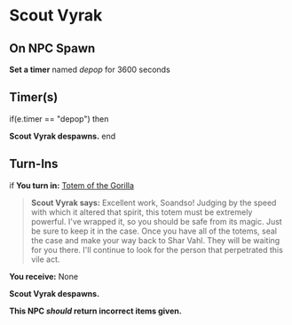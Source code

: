 # Scout Vyrak
## On NPC Spawn

**Set a timer** named *depop* for 3600 seconds
## Timer(s)

if(e.timer == "depop") then


**Scout Vyrak despawns.**
end

## Turn-Ins





if **You turn in:** [Totem of the Gorilla](/item/9038)


>**Scout Vyrak says:** Excellent work, Soandso! Judging by the speed with which it altered that spirit, this totem must be extremely powerful. I've wrapped it, so you should be safe from its magic. Just be sure to keep it in the case. Once you have all of the totems, seal the case and make your way back to Shar Vahl. They will be waiting for you there. I'll continue to look for the person that perpetrated this vile act.


 **You receive:** None 


**Scout Vyrak despawns.**

**This NPC *should* return incorrect items given.**
